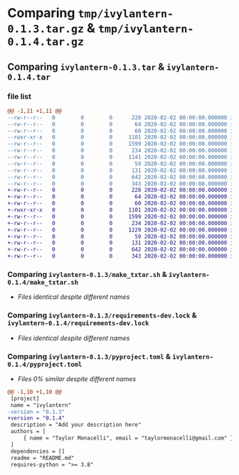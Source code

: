 # Comparing `tmp/ivylantern-0.1.3.tar.gz` & `tmp/ivylantern-0.1.4.tar.gz`

## Comparing `ivylantern-0.1.3.tar` & `ivylantern-0.1.4.tar`

### file list

```diff
@@ -1,11 +1,11 @@
--rw-r--r--   0        0        0      228 2020-02-02 00:00:00.000000 ivylantern-0.1.3/.bumpversion.cfg
--rw-r--r--   0        0        0       64 2020-02-02 00:00:00.000000 ivylantern-0.1.3/Makefile
--rw-r--r--   0        0        0       60 2020-02-02 00:00:00.000000 ivylantern-0.1.3/ivylantern.code-workspace
--rwxr-xr-x   0        0        0     1101 2020-02-02 00:00:00.000000 ivylantern-0.1.3/make_txtar.sh
--rw-r--r--   0        0        0     1599 2020-02-02 00:00:00.000000 ivylantern-0.1.3/requirements-dev.lock
--rw-r--r--   0        0        0      234 2020-02-02 00:00:00.000000 ivylantern-0.1.3/requirements.lock
--rw-r--r--   0        0        0     1141 2020-02-02 00:00:00.000000 ivylantern-0.1.3/src/ivylantern/__init__.py
--rw-r--r--   0        0        0       59 2020-02-02 00:00:00.000000 ivylantern-0.1.3/src/ivylantern/__main__.py
--rw-r--r--   0        0        0      131 2020-02-02 00:00:00.000000 ivylantern-0.1.3/README.md
--rw-r--r--   0        0        0      642 2020-02-02 00:00:00.000000 ivylantern-0.1.3/pyproject.toml
--rw-r--r--   0        0        0      343 2020-02-02 00:00:00.000000 ivylantern-0.1.3/PKG-INFO
+-rw-r--r--   0        0        0      228 2020-02-02 00:00:00.000000 ivylantern-0.1.4/.bumpversion.cfg
+-rw-r--r--   0        0        0       64 2020-02-02 00:00:00.000000 ivylantern-0.1.4/Makefile
+-rw-r--r--   0        0        0       60 2020-02-02 00:00:00.000000 ivylantern-0.1.4/ivylantern.code-workspace
+-rwxr-xr-x   0        0        0     1101 2020-02-02 00:00:00.000000 ivylantern-0.1.4/make_txtar.sh
+-rw-r--r--   0        0        0     1599 2020-02-02 00:00:00.000000 ivylantern-0.1.4/requirements-dev.lock
+-rw-r--r--   0        0        0      234 2020-02-02 00:00:00.000000 ivylantern-0.1.4/requirements.lock
+-rw-r--r--   0        0        0     1229 2020-02-02 00:00:00.000000 ivylantern-0.1.4/src/ivylantern/__init__.py
+-rw-r--r--   0        0        0       59 2020-02-02 00:00:00.000000 ivylantern-0.1.4/src/ivylantern/__main__.py
+-rw-r--r--   0        0        0      131 2020-02-02 00:00:00.000000 ivylantern-0.1.4/README.md
+-rw-r--r--   0        0        0      642 2020-02-02 00:00:00.000000 ivylantern-0.1.4/pyproject.toml
+-rw-r--r--   0        0        0      343 2020-02-02 00:00:00.000000 ivylantern-0.1.4/PKG-INFO
```

### Comparing `ivylantern-0.1.3/make_txtar.sh` & `ivylantern-0.1.4/make_txtar.sh`

 * *Files identical despite different names*

### Comparing `ivylantern-0.1.3/requirements-dev.lock` & `ivylantern-0.1.4/requirements-dev.lock`

 * *Files identical despite different names*

### Comparing `ivylantern-0.1.3/pyproject.toml` & `ivylantern-0.1.4/pyproject.toml`

 * *Files 0% similar despite different names*

```diff
@@ -1,10 +1,10 @@
 [project]
 name = "ivylantern"
-version = "0.1.3"
+version = "0.1.4"
 description = "Add your description here"
 authors = [
     { name = "Taylor Monacelli", email = "taylormonacelli@gmail.com" }
 ]
 dependencies = []
 readme = "README.md"
 requires-python = ">= 3.8"
```

